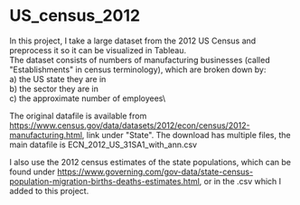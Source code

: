 # US_census_2012

In this project, I take a large dataset from the 2012 US Census and preprocess it so it can be visualized in Tableau.  
The dataset consists of numbers of manufacturing businesses (called "Establishments" in census terminology), which are broken down by:\
a) the US state they are in\
b) the sector they are in\
c) the approximate number of employees\

The original datafile is available from https://www.census.gov/data/datasets/2012/econ/census/2012-manufacturing.html, link under "State". The download has multiple files, the main datafile is ECN_2012_US_31SA1_with_ann.csv

I also use the 2012 census estimates of the state populations, which can be found under https://www.governing.com/gov-data/state-census-population-migration-births-deaths-estimates.html, or in the .csv which I added to this project.


